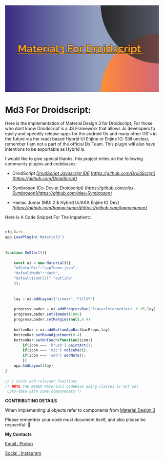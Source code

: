 ![](Material3.png)
# Md3 For Droidscript:


Here is the implementation of Material Design 3 for Droidscript,
For those who dont know Droidscript is a JS Framework that allows
Js developers to easily and speedily release apps for the android
Os and many other OS's in the future via the react based Hybrid UI
Enjine
or Enjine IO.
Still unclear, remember I am not a part of the official Ds Team.
This plugin will also have intentions to be exportable as Hybrid 
is.

I would like to give special thanks, this project relies on the 
following community plugins and codebases:

- DroidScript 
_[DroidScript Javascript IDE](https://droidscript.org/)_
_[https://github.com/DroidScript](https://github.com/DroidScript)_

- Symbroson (Co-Dev at Droidscript)
_[https://github.com/alex-Symbroson](https://github.com/alex-Symbroson)_


- Hamac Jumar (MUI 2 & Hybrid Ui/AKA Enjine IO Dev)
_[https://github.com/hamacjumar](https://github.com/hamacjumar)_


Here Is A Code Snippet For The Impatient::

```javascript

cfg.Dark
app.LoadPlugin('Material3')


function OnStart(){

    const ui = new Material3({
    "m3ColorDir":"appTheme.json",
    "defaultMode":"dark",
    "defaultIconFill":"outline"
    });
    
    
    lay = ui.addLayout('Linear','FillXY')
    
    progressLoader = ui.addProgressBar('linearIntermediate',0.85,lay)
    progressLoader.setTimeOut(1800)
    progressLoader.setMargins(null,0.4)
    
    bottomBar = ui.addBottomAppBar(barProps,lay)
    bottomBar.setRawAdjustment(0.4)
    bottomBar.setOnTouch(function(icon){
        if(icon === 'brush') paintArt();
        if(icon === 'mic') voiceRec();
        if(icon === 'add') addNote();
        })
    app.AddLayout(lay)
}

// I didnt add relevant functions
/* NOTE THE NEWER Material3 CodeBase using classes is not yet
 upto-date with some componenets */
```


__CONTRIBUTING DETAILS__


When implementing ui objects refer to components from [Material Design 3](https://m3.material.io/components)

Please remember your code must document itself, and also please be respectful. 👻

__My Contacts__

[Email : Proton](oarabilekoore@protonmail.com)

[Social : Instagram](https://www.instagram.com/oneofakind_tm/)
